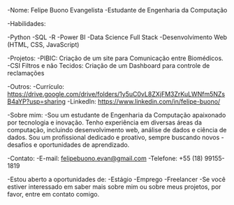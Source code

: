 -Nome: Felipe Buono Evangelista
-Estudante de Engenharia da Computação

-Habilidades:

-Python
-SQL
-R
-Power BI
-Data Science Full Stack
-Desenvolvimento Web (HTML, CSS, JavaScript)

-Projetos:
-PIBIC: Criação de um site para Comunicação entre Biomédicos.
-CSI Filtros e não Tecidos: Criação de um Dashboard para controle de reclamações

-Outros:
-Currículo: https://drive.google.com/drive/folders/1y5uC0vL8ZXjFM3ZrKuLWNfm5NZsB4aYP?usp=sharing
-LinkedIn: https://www.linkedin.com/in/felipe-buono/

-Sobre mim:
-Sou um estudante de Engenharia da Computação apaixonado por tecnologia e inovação. Tenho experiência em diversas áreas da computação, incluindo desenvolvimento web, análise de dados e ciência de dados. Sou um profissional dedicado e proativo, sempre buscando novos -desafios e oportunidades de aprendizado.

-Contato:
-E-mail: felipebuono.evan@gmail.com
-Telefone: +55 (18) 99155-1819

-Estou aberto a oportunidades de:
-Estágio
-Emprego
-Freelancer
-Se você estiver interessado em saber mais sobre mim ou sobre meus projetos, por favor, entre em contato comigo.
